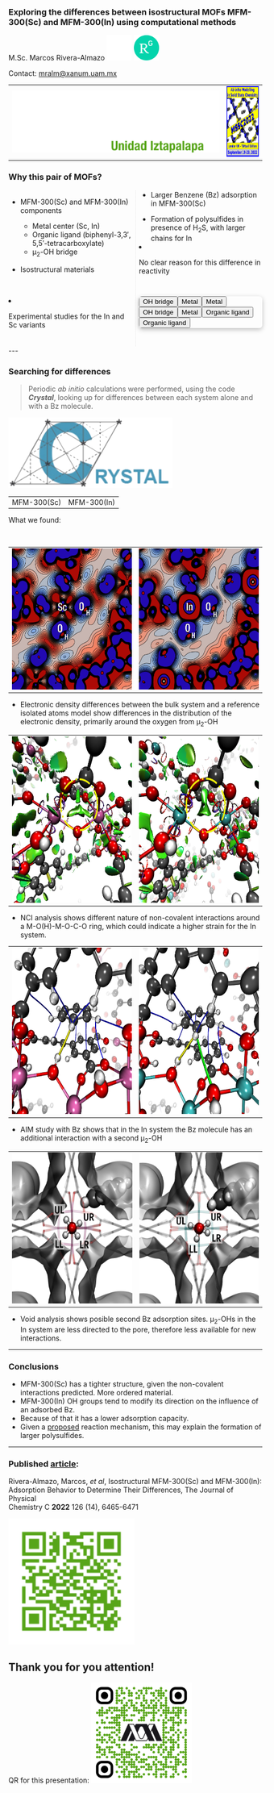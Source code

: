 ### Exploring the differences between isostructural MOFs MFM-300(Sc) and MFM-300(In) using computational methods

M.Sc. Marcos Rivera-Almazo <a href="https://molecular-mar.github.io/"><img src="img/github.png" height=50px></a> <a href="https://www.researchgate.net/profile/Marcos-Rivera-Almazo"><img src="img/rglogo.png" height=50px></a>

Contact: mralm@xanum.uam.mx

|||
|--|--|
|![logo UAM-I](img/logoUAMIw.svg "logo UAM-I")|<img src="img/logoMSSC.png" height=140px)>|


### Why this pair of MOFs?

<div style="-webkit-column-count: 2; -moz-column-count: 2; column-count: 2; -webkit-column-rule: 1px dotted #e0e0e0; -moz-column-rule: 1px dotted #e0e0e0; column-rule: 1px dotted #e0e0e0;">
    <div class="r-stack">
        <div data-markdown class="fragment fade-out" data-fragment-index="0">

* MFM-300(Sc) and MFM-300(In) components
        
    * Metal center (Sc, In) 
    * Organic ligand (biphenyl-3,3′, 5,5′-tetracarboxylate)     
    * μ<sub>2</sub>-OH bridge

* Isostructural materials 
        </div>    
        <div data-markdown class="fragment current-visible" data-fragment-index="0">

* Experimental studies for the In and Sc variants

    * Larger Benzene (Bz) adsorption in MFM-300(Sc)
    * Formation of polysulfides in presence of H<sub>2</sub>S, with larger chains for In
        </div>

        <div data-markdown class="fragment fade-in">
            <span class="fragment highlight-red">
* No clear reason for this difference in reactivity
            </span>
        </div>

    </div>

    <div style="margin: 3em auto; display: flex; flex-direction: column; max-width: 400px;max-height: 500px; border-radius: 6px; box-shadow: 0 3px 10px rgba(0, 0, 0, 0.25); overflow: hidden">
        <model-viewer bounds="tight" 
 	        enable-pan src="models3D/mfmIn_clear.glb" 
	        camera-controls environment-image="neutral" 
            camera-orbit="0deg 90deg 2m"
        	poster="img/poster.png" 
        	shadow-intensity="0"
		auto-rotate
            interaction-prompt=none>
            <button class="Hotspot" slot="hotspot-3" data-position="-1.8812155300539697m 1.763153750904624m -0.35147077915528335m" data-normal="-0.24508880025691712m 0.26956470714956804m 0.9312713614451982m" data-visibility-attribute="visible">
        <div class="HotspotAnnotationl">OH bridge</div>
    </button><button class="Hotspot" slot="hotspot-5" data-position="-1.3449316072047406m 1.8874519669395287m 1.4285309580878136m" data-normal="0.00479209835895687m 0.5999895154339765m 0.7999935107003183m" data-visibility-attribute="visible">
        <div class="HotspotAnnotation">Metal</div>
    </button><button class="Hotspot" slot="hotspot-7" data-position="-2.168626637990537m 2.3799385322279996m -2.2336290327512383m" data-normal="-0.5333272400624021m 0.05224716296927647m -0.8442939588609425m" data-visibility-attribute="visible">
        <div class="HotspotAnnotation">Metal</div>
    </button><button class="Hotspot" slot="hotspot-8" data-position="1.7376060017548984m 1.7298722086145164m -3.6132504585087126m" data-normal="-0.13498223760778588m -0.08320034631379696m -0.9873487215283462m" data-visibility-attribute="visible">
        <div class="HotspotAnnotation">OH bridge</div>
    </button><button class="Hotspot" slot="hotspot-9" data-position="2.587617916028829m 1.89976071439453m -0.8030771211442933m" data-normal="0.7815222232380535m 0.6222877345641713m -0.044508313785649636m" data-visibility-attribute="visible">
        <div class="HotspotAnnotation">Metal</div>
    </button><button class="Hotspot" slot="hotspot-10" data-position="-1.940658580440196m -0.1056368413596831m -1.6605607461386063m" data-normal="-0.8245146437912436m -0.2996659546597841m 0.47997491371074696m" data-visibility-attribute="visible">
        <div class="HotspotAnnotation">Organic ligand</div>
    </button><button class="Hotspot" slot="hotspot-11" data-position="1.8570928346928899m -0.08434399133416909m -0.26363810285161593m" data-normal="0.8297405486551619m -0.27057997718439103m -0.48817732215284826m" data-visibility-attribute="visible">
        <div class="HotspotAnnotation">Organic ligand</div>
    </button>
        </model-viewer>
    </div>
</div>
---

### Searching for differences

<div class="r-stack">
    <div data-markdown class="fragment fade-out">

> Periodic *ab initio* calculations were performed, using the code ***Crystal***, looking up for differences between each system alone and with a Bz molecule. 

<img src="img/cry.png" height=140px)>
    </div>    
    <div data-markdown class="fragment fade-in-then-out">

|||
|--|--|
|MFM-300(Sc)|MFM-300(In)|

What we found:
    </div>    
    <div data-markdown class="fragment fade-in-then-out">

|||
|--|--|
|<img src="img/diffRhoScOMO.png" height=280px> |<img src="img/diffRhoInOMO.png" height=280px>|

* Electronic density differences between the bulk system and a reference isolated atoms model show differences in the distribution of the electronic density, primarily around the oxygen from μ<sub>2</sub>-OH

    </div>    
    <div data-markdown class="fragment fade-in-then-out">
    
    
|||
|--|--|
|<img src="img/nciSc32.png" height=330px> |<img src="img/nciIn32.png" height=330px>|
        
* NCI analysis shows different nature of non-covalent interactions around a M-O(H)-M-O-C-O ring, which could indicate a higher strain for the In system.
    </div>    
    <div data-markdown class="fragment fade-in-then-out">

|||
|--|--|
|<img src="img/aimSc.png" height=330px> |<img src="img/aimIn.png" height=330px>|

* AIM study with Bz shows that in the In system the Bz molecule has an additional interaction with a second μ<sub>2</sub>-OH
    </div>    
    <div data-markdown class="fragment fade-in">

|||
|--|--|
|<img src="img/voidSc1.png" height=300px> |<img src="img/voidIn1.png" height=300px>|

* Void analysis shows posible second Bz adsorption sites. μ<sub>2</sub>-OHs in the In system are less directed to the pore, therefore less available for new interactions.
    </div>
</div>

---

### Conclusions

* MFM-300(Sc) has a tighter structure, given the non-covalent interactions predicted. More ordered material. 
* MFM-300(In) OH groups tend to modify its direction on the influence of an adsorbed Bz. 
* Because of that it has a lower adsorption capacity. 
* Given a [proposed](https://pubs.acs.org/doi/10.1021/acs.chemmater.1c01918) reaction mechanism, this may explain the formation of larger polysulfides. 

---
### Published [article](https://pubs.acs.org/doi/10.1021/acs.jpcc.2c00742):  
Rivera-Almazo, Marcos, *et al*, Isostructural MFM-300(Sc) and MFM-300(In):  
Adsorption Behavior to Determine Their Differences, The Journal of Physical  
Chemistry C **2022** 126 (14), 6465-6471

<img src="img/rivera2022G.png" height=250px>


## Thank you for you attention!

QR for this presentation:
<img src="img/qrGit.png" height=200px>
